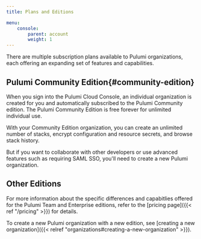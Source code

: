 ```yaml
---
title: Plans and Editions

menu:
    console:
        parent: account
        weight: 1
---
```


There are multiple subscription plans available to Pulumi organizations, each offering an expanding set
of features and capabilities.

## Pulumi Community Edition{#community-edition}

When you sign into the Pulumi Cloud Console, an individual organization is created for you and
automatically subscribed to the Pulumi Community edition. The Pulumi Community Edition is
free forever for unlimited individual use.

With your Community Edition organization, you can create an unlimited number of stacks, encrypt
configuration and resource secrets, and browse stack history.

But if you want to collaborate with other developers or use advanced features such as requiring
SAML SSO, you'll need to create a new Pulumi organization.

## Other Editions

For more information about the specific differences and capabitlies offered for the Pulumi Team
and Enterprise editions, refer to the [pricing page]({{< ref "/pricing" >}}) for details.

To create a new Pulumi organization with a new edition, see
[creating a new organization]({{< relref "organizations#creating-a-new-organization" >}}).
